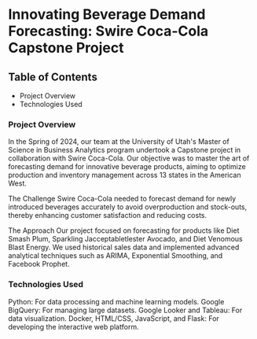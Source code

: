 # Innovating Beverage Demand Forecasting: Swire Coca-Cola Capstone Project

## Table of Contents
- Project Overview
- Technologies Used


### Project Overview
In the Spring of 2024, our team at the University of Utah's Master of Science in Business Analytics program undertook a Capstone project in collaboration with Swire Coca-Cola. Our objective was to master the art of forecasting demand for innovative beverage products, aiming to optimize production and inventory management across 13 states in the American West.

The Challenge
Swire Coca-Cola needed to forecast demand for newly introduced beverages accurately to avoid overproduction and stock-outs, thereby enhancing customer satisfaction and reducing costs.

The Approach
Our project focused on forecasting for products like Diet Smash Plum, Sparkling Jacceptabletlester Avocado, and Diet Venomous Blast Energy. We used historical sales data and implemented advanced analytical techniques such as ARIMA, Exponential Smoothing, and Facebook Prophet.

### Technologies Used
Python: For data processing and machine learning models.
Google BigQuery: For managing large datasets.
Google Looker and Tableau: For data visualization.
Docker, HTML/CSS, JavaScript, and Flask: For developing the interactive web platform.

